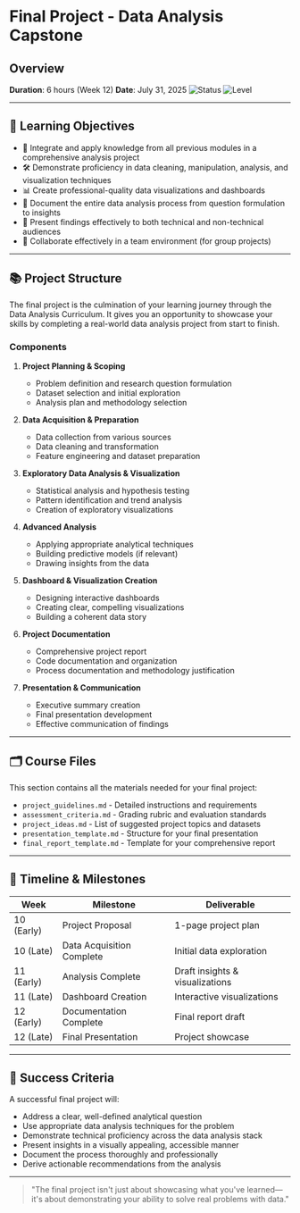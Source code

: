 # Final Project - Data Analysis Capstone

## Overview

**Duration**: 6 hours (Week 12)
**Date**: July 31, 2025
![Status](https://img.shields.io/badge/Status-Active-brightgreen) ![Level](https://img.shields.io/badge/Level-All_Levels-blue)

---

## 🎯 Learning Objectives

- 🔄 Integrate and apply knowledge from all previous modules in a comprehensive analysis project
- 🛠️ Demonstrate proficiency in data cleaning, manipulation, analysis, and visualization techniques
- 📊 Create professional-quality data visualizations and dashboards
- 📝 Document the entire data analysis process from question formulation to insights
- 🎤 Present findings effectively to both technical and non-technical audiences
- 🤝 Collaborate effectively in a team environment (for group projects)

---

## 📚 Project Structure

The final project is the culmination of your learning journey through the Data Analysis Curriculum. It gives you an opportunity to showcase your skills by completing a real-world data analysis project from start to finish.

### Components

1. **Project Planning & Scoping**
   - Problem definition and research question formulation
   - Dataset selection and initial exploration
   - Analysis plan and methodology selection

2. **Data Acquisition & Preparation**
   - Data collection from various sources
   - Data cleaning and transformation
   - Feature engineering and dataset preparation

3. **Exploratory Data Analysis & Visualization**
   - Statistical analysis and hypothesis testing
   - Pattern identification and trend analysis
   - Creation of exploratory visualizations

4. **Advanced Analysis**
   - Applying appropriate analytical techniques
   - Building predictive models (if relevant)
   - Drawing insights from the data

5. **Dashboard & Visualization Creation**
   - Designing interactive dashboards
   - Creating clear, compelling visualizations
   - Building a coherent data story

6. **Project Documentation**
   - Comprehensive project report
   - Code documentation and organization
   - Process documentation and methodology justification

7. **Presentation & Communication**
   - Executive summary creation
   - Final presentation development
   - Effective communication of findings

---

## 🗂️ Course Files

This section contains all the materials needed for your final project:

- `project_guidelines.md` - Detailed instructions and requirements
- `assessment_criteria.md` - Grading rubric and evaluation standards
- `project_ideas.md` - List of suggested project topics and datasets
- `presentation_template.md` - Structure for your final presentation
- `final_report_template.md` - Template for your comprehensive report

---

## 📅 Timeline & Milestones

| Week | Milestone | Deliverable |
|------|-----------|-------------|
| 10 (Early) | Project Proposal | 1-page project plan |
| 10 (Late) | Data Acquisition Complete | Initial data exploration |
| 11 (Early) | Analysis Complete | Draft insights & visualizations |
| 11 (Late) | Dashboard Creation | Interactive visualizations |
| 12 (Early) | Documentation Complete | Final report draft |
| 12 (Late) | Final Presentation | Project showcase |

---

## 🌟 Success Criteria

A successful final project will:

- Address a clear, well-defined analytical question
- Use appropriate data analysis techniques for the problem
- Demonstrate technical proficiency across the data analysis stack
- Present insights in a visually appealing, accessible manner
- Document the process thoroughly and professionally
- Derive actionable recommendations from the analysis

---

> "The final project isn't just about showcasing what you've learned—it's about demonstrating your ability to solve real problems with data."
